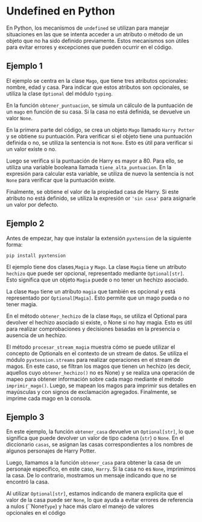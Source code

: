 # Undefined en Python

En Python, los mecanismos de `undefined` se utilizan para manejar situaciones en las que se intenta acceder a un atributo o método de un objeto que no ha sido definido previamente. Estos mecanismos son útiles para evitar errores y excepciones que pueden ocurrir en el código.

## Ejemplo 1
El ejemplo se centra en la clase `Mago`, que tiene tres atributos opcionales: nombre, edad y casa. Para indicar que estos atributos son opcionales, se utiliza la clase `Optional` del módulo `typing`.

En la función `obtener_puntuacion`, se simula un cálculo de la puntuación de un `mago` en función de su casa. Si la casa no está definida, se devuelve un valor `None`.

En la primera parte del código, se crea un objeto `Mago` llamado `Harry Potter` y se obtiene su puntuación. Para verificar si el objeto tiene una puntuación definida o no, se utiliza la sentencia is not `None`. Esto es útil para verificar si un valor existe o no.

Luego se verifica si la puntuación de Harry es mayor a 80. Para ello, se utiliza una variable booleana llamada `tiene_alta_puntuacion`. En la expresión para calcular esta variable, se utiliza de nuevo la sentencia is not `None` para verificar que la puntuación existe.

Finalmente, se obtiene el valor de la propiedad casa de Harry. Si este atributo no está definido, se utiliza la expresión or `'sin casa'` para asignarle un valor por defecto.


## Ejemplo 2

Antes de empezar, hay que instalar la extensión `pyxtension` de la siguiente forma:
```
pip install pyxtension
```

El ejemplo tiene dos clases,`Magia` y `Mago`. La clase `Magia` tiene un atributo `hechizo` que puede ser opcional, representado mediante `Optional[str]`. Esto significa que un objeto `Magia` puede o no tener un hechizo asociado. 

La clase `Mago` tiene un atributo `magia` que también es opcional y está representado por `Optional[Magia]`. Esto permite que un mago pueda o no tener magia.

En el método `obtener_hechizo` de la clase `Mago`, se utiliza el Optional para devolver el hechizo asociado si existe, o None si no hay magia. Esto es útil para realizar comprobaciones y decisiones basadas en la presencia o ausencia de un hechizo.

El método `procesar_stream_magia` muestra cómo se puede utilizar el concepto de Optionals en el contexto de un stream de datos. Se utiliza el módulo `pyxtension.streams` para realizar operaciones en el stream de magos. En este caso, se filtran los magos que tienen un hechizo (es decir, aquellos cuyo `obtener_hechizo()` no es None) y se realiza una operación de mapeo para obtener información sobre cada mago mediante el método `imprimir_mago()`. Luego, se mapean los magos para imprimir sus detalles en mayúsculas y con signos de exclamación agregados. Finalmente, se imprime cada mago en la consola.


## Ejemplo 3

En este ejemplo, la función `obtener_casa` devuelve un `Optional[str]`, lo que significa que puede devolver un valor de tipo cadena (`str`) o ``None``. En el diccionario `casas`, se asignan las casas correspondientes a los nombres de algunos personajes de Harry Potter.

Luego, llamamos a la función `obtener_casa` para obtener la casa de un personaje específico, en este caso, `Harry`. Si la casa no es ``None``, imprimimos la casa. De lo contrario, mostramos un mensaje indicando que no se encontró la casa.

Al utilizar `Optional[str]`, estamos indicando de manera explícita que el valor de la casa puede ser ``None``, lo que ayuda a evitar errores de referencia a nulos (``None`Type`) y hace más claro el manejo de valores opcionales en el código
